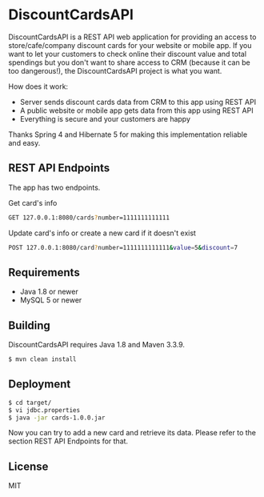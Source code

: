 # DiscountCardsAPI

DiscountCardsAPI is a REST API web application for providing an access to store/cafe/company discount cards for your website or mobile app. If you want to let your customers to check online their discount value and total spendings but you don't want to share access to CRM (because it can be too dangerous!), the DiscountCardsAPI project is what you want.

How does it work:

- Server sends discount cards data from CRM to this app using REST API
- A public website or mobile app gets data from this app using REST API
- Everything is secure and your customers are happy

Thanks Spring 4 and Hibernate 5 for making this implementation reliable and easy.

## REST API Endpoints

The app has two endpoints.

Get card's info
```sh
GET 127.0.0.1:8080/cards?number=1111111111111
```

Update card's info or create a new card if it doesn't exist

```sh
POST 127.0.0.1:8080/card?number=1111111111111&value=5&discount=7
```

## Requirements

- Java 1.8 or newer
- MySQL 5 or newer

## Building

DiscountCardsAPI requires Java 1.8 and Maven 3.3.9.


```sh
$ mvn clean install
```

## Deployment

```sh
$ cd target/
$ vi jdbc.properties
$ java -jar cards-1.0.0.jar
```

Now you can try to add a new card and retrieve its data. Please refer to the section REST API Endpoints for that.

## License

MIT
